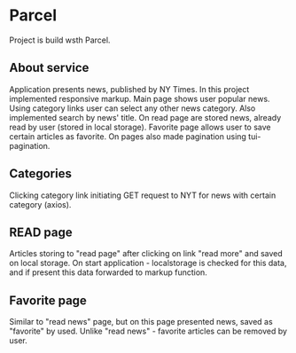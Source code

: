 # Parcel 

Project is build wsth Parcel.

## About service

 Application presents news, published by NY Times. 
 In this project implemented responsive markup. Main page shows user popular news.
 Using category links user can select any other news category. 
 Also implemented search by news' title. 
 On read page are stored news, already read by user (stored in local storage). Favorite page allows user to save certain articles as favorite.
On pages also made pagination using tui-pagination.

## Categories

Clicking category link initiating GET request to NYT for news with certain category (axios).

## READ page

Articles storing to "read page" after clicking on link "read more" and saved on local storage.
On start application - localstorage is checked for this data, and if present this data forwarded to markup function.

## Favorite page
Similar to "read news" page, but on this page presented news, saved as "favorite" by used. Unlike "read news" - favorite articles can be removed by user.

